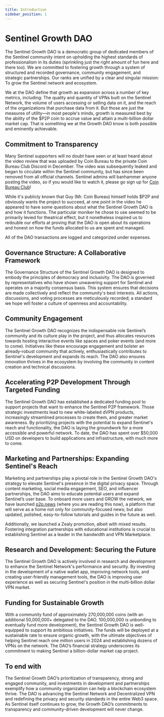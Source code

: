 ```yaml
---
title: Introduction
sidebar_position: 1
---
```


# Sentinel Growth DAO

The Sentinel Growth DAO is a democratic group of dedicated members of the Sentinel community intent on upholding the highest standards of professionalism in its duties (sprinkling just the right amount of fun here and there too). We are committed to fostering growth through a system of structured and recorded governance, community engagement, and strategic partnerships. Our ranks are unified by a clear and singular mission: To grow the Sentinel network and ecosystem.

We at the DAO define that growth as expansion across a number of key metrics, including: The quality and quantity of VPNs built on the Sentinel Network, the volume of users accessing or selling data on it, and the reach of the organizations that purchase data from it. But those are just the measures of utility—in most people's minds, growth is measured best by the ability of the $P2P coin to accrue value and attain a multi-billion dollar market cap. That is something we at the Growth DAO know is both possible and eminently achievable.


## Commitment to Transparency

Many Sentinel supporters will no doubt have seen or at least heard about the video review that was uploaded by Coin Bureau to the private Coin Bureau Club Discord in December. The video was subsequently leaked and began to circulate within the Sentinel community, but has since been removed from all official channels. Sentinel admins will banhammer anyone posting the video, so if you would like to watch it, please go sign up for [Coin Bureau Club](https://hub.coinbureau.com/?ref=p2p.news)!

While it's publicly known that Guy (Mr. Coin Bureau) himself holds $P2P and obviously wants the project to succeed, at one point in the video he appeared to have some questions about what the Sentinel Growth DAO is and how it functions. The particular moniker he chose to use seemed to be primarily levied for theatrical effect, but it nonetheless inspired us to redouble our efforts at proving that the DAO is open about its operations and honest on how the funds allocated to us are spent and managed.

All of the DAO transactions are logged and categorized under expenses.


## Governance Structure: A Collaborative Framework

The Governance Structure of the Sentinel Growth DAO is designed to embody the principles of democracy and inclusivity. The DAO is governed by representatives who have shown unwavering support for Sentinel and operates on a majority consensus basis. This system ensures that decisions are made collectively and reflect the community's best interests. All actions, discussions, and voting processes are meticulously recorded; a standard we hope will foster a culture of openness and accountability.


## Community Engagement

The Sentinel Growth DAO recognizes the indispensable role Sentinel’s community and its culture play in the project, and thus allocates resources towards hosting interactive events like spaces and poker events (and more to come). Initiatives like these encourage engagement and bolster an already-robust community that actively, enthusiastically contributes to Sentinel's development and expands its reach. The DAO also ensures innovation thrives in the ecosystem by involving the community in content creation and technical discussions.


## Accelerating P2P Development Through Targeted Funding

The Sentinel Growth DAO has established a dedicated funding pool to support projects that want to enhance the Sentinel P2P framework. Those strategic investments lead to new white-labeled dVPN products, increasingly streamlined processes to create them, and greater market awareness. By prioritizing projects with the potential to expand Sentinel's reach and functionality, the DAO is laying the groundwork for a more accessible and powerful network. To date, the DAO has spent over $50,000 USD on developers to build applications and infrastructure, with much more to come.


## Marketing and Partnerships: Expanding Sentinel's Reach 

Marketing and partnerships play a pivotal role in the Sentinel Growth DAO's strategy to elevate Sentinel's presence in the digital privacy space. Through content marketing, social media engagement, SEO, and influencer partnerships, the DAO aims to educate potential users and expand Sentinel’s user base. To onboard more users and GROW the network, we have launched [p2p.news](https://p2p.news) (where you are reading this now), a platform that will serve as a home not only for community-focused news; but also updated, polished, easy-to-follow tutorials and guides in the future as well.

Additionally, we launched a Zealy promotion, albeit with mixed results. Fostering integration partnerships with educational institutions is crucial to establishing Sentinel as a leader in the bandwidth and VPN Marketplace.


## Research and Development: Securing the Future

The Sentinel Growth DAO is actively involved in research and development to enhance the Sentinel Network's performance and security. By investing in the development of a native wallet app, improving network tools, and creating user-friendly management tools, the DAO is improving user experience as well as securing Sentinel's position in the multi-billion dollar VPN market.


## Funding for Sustainable Growth

With a community fund of approximately 270,000,000 coins (with an additional 50,000,000+ delegated to the DAO. 100,000,000 is unbonding to eventually fund more development), the Sentinel Growth DAO is well-equipped to support its ambitious initiatives. The funds will be deployed at a sustainable rate to ensure organic growth, with the ultimate objectives of helping Sentinel reach one million users in 2024 and establishing dozens of VPNs on the network. The DAO’s financial strategy underscores its commitment to making Sentinel a billion-dollar market cap project.


## To end with

The Sentinel Growth DAO’s prioritization of transparency, strong and engaged community, and investments in development and partnerships exemplify how a community organization can help a blockchain ecosystem thrive. The DAO is advancing the Sentinel Network and Decentralized VPN and redefining the privacy and security standards in the entire Web3 space. As Sentinel itself continues to grow, the Growth DAO’s commitments to transparency and community-driven development will never change.